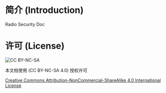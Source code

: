 # 简介 (Introduction)

Radio Security Doc

# 许可 (License)

![CC BY-NC-SA](https://licensebuttons.net/l/by-nc-sa/4.0/88x31.png)

本文档使用 (CC BY-NC-SA 4.0) 授权许可

[Creative Commons Attribution-NonCommercial-ShareAlike 4.0 International License](http://creativecommons.org/licenses/by-nc-sa/4.0/) 
